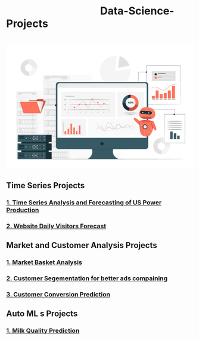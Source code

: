 <h1 >&nbsp; &nbsp; &nbsp; &nbsp; &nbsp; &nbsp; &nbsp; &nbsp; &nbsp; &nbsp; &nbsp; &nbsp; &nbsp; &nbsp; &nbsp; &nbsp; &nbsp; &nbsp; &nbsp; Data-Science-Projects </h1>
<br>
<img src='Data-Science.jpg'>

<h2> Time Series Projects </h2>
<h3> <a href="https://github.com/omjiverma/Electricity-Production-US-Time-Series">1. Time Series Analysis and Forecasting of US Power Production</a> </h3>
<h3> <a href="https://github.com/omjiverma/Website-Daily-Visitors-Forecasting">2. Website Daily Visitors Forecast</a> </h3>

<h2> Market and Customer Analysis Projects </h2>

<h3> <a href="https://github.com/omjiverma/Market-Basket-Analysis">1. Market Basket Analysis </a> </h3>
<h3> <a href="https://github.com/omjiverma/Ad-Click-Customer-Segmentating">2. Customer Segementation for better ads compaining </a> </h3>
<h3> <a href="https://github.com/omjiverma/Customer-Conversion-Prediction">3. Customer Conversion Prediction </a> </h3>

<h2> Auto ML s Projects </h2>
<h3> <a href="https://github.com/omjiverma/Milk-Quality-Prediction">1. Milk Quality Prediction </a> </h3>
